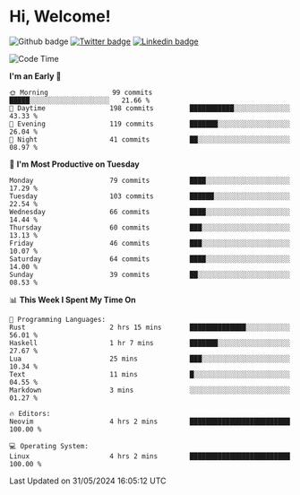   # Hi, Welcome!
  ![Github badge](https://img.shields.io/github/followers/kraken-afk.svg?style=social&label=Follow&maxAge=2592000)
  [![Twitter badge](https://img.shields.io/badge/-Twitter-00acee?style=flat-square&logo=Twitter&logoColor=white)](https://twitter.com/trshppl)
  [![Linkedin badge](https://img.shields.io/badge/LinkedIn-0077B5?style=flat-square&logo=linkedin&logoColor=white)](https://www.linkedin.com/in/noveanrer)
<!--START_SECTION:waka-->
![Code Time](http://img.shields.io/badge/Code%20Time-226%20hrs%2043%20mins-blue)

**I'm an Early 🐤** 

```text
🌞 Morning                99 commits          █████░░░░░░░░░░░░░░░░░░░░   21.66 % 
🌆 Daytime                198 commits         ███████████░░░░░░░░░░░░░░   43.33 % 
🌃 Evening                119 commits         ███████░░░░░░░░░░░░░░░░░░   26.04 % 
🌙 Night                  41 commits          ██░░░░░░░░░░░░░░░░░░░░░░░   08.97 % 
```
📅 **I'm Most Productive on Tuesday** 

```text
Monday                   79 commits          ████░░░░░░░░░░░░░░░░░░░░░   17.29 % 
Tuesday                  103 commits         ██████░░░░░░░░░░░░░░░░░░░   22.54 % 
Wednesday                66 commits          ████░░░░░░░░░░░░░░░░░░░░░   14.44 % 
Thursday                 60 commits          ███░░░░░░░░░░░░░░░░░░░░░░   13.13 % 
Friday                   46 commits          ███░░░░░░░░░░░░░░░░░░░░░░   10.07 % 
Saturday                 64 commits          ████░░░░░░░░░░░░░░░░░░░░░   14.00 % 
Sunday                   39 commits          ██░░░░░░░░░░░░░░░░░░░░░░░   08.53 % 
```


📊 **This Week I Spent My Time On** 

```text
💬 Programming Languages: 
Rust                     2 hrs 15 mins       ██████████████░░░░░░░░░░░   56.01 % 
Haskell                  1 hr 7 mins         ███████░░░░░░░░░░░░░░░░░░   27.67 % 
Lua                      25 mins             ███░░░░░░░░░░░░░░░░░░░░░░   10.34 % 
Text                     11 mins             █░░░░░░░░░░░░░░░░░░░░░░░░   04.55 % 
Markdown                 3 mins              ░░░░░░░░░░░░░░░░░░░░░░░░░   01.27 % 

🔥 Editors: 
Neovim                   4 hrs 2 mins        █████████████████████████   100.00 % 

💻 Operating System: 
Linux                    4 hrs 2 mins        █████████████████████████   100.00 % 
```


 Last Updated on 31/05/2024 16:05:12 UTC
<!--END_SECTION:waka-->